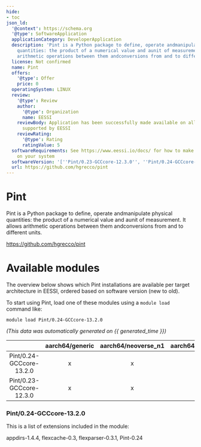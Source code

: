 ```yaml
---
hide:
- toc
json_ld:
  '@context': https://schema.org
  '@type': SoftwareApplication
  applicationCategory: DeveloperApplication
  description: 'Pint is a Python package to define, operate andmanipulate physical
    quantities: the product of a numerical value and aunit of measurement. It allows
    arithmetic operations between them andconversions from and to different units.'
  license: Not confirmed
  name: Pint
  offers:
    '@type': Offer
    price: 0
  operatingSystem: LINUX
  review:
    '@type': Review
    author:
      '@type': Organization
      name: EESSI
    reviewBody: Application has been successfully made available on all architectures
      supported by EESSI
    reviewRating:
      '@type': Rating
      ratingValue: 5
  softwareRequirements: See https://www.eessi.io/docs/ for how to make EESSI available
    on your system
  softwareVersion: '[''Pint/0.23-GCCcore-12.3.0'', ''Pint/0.24-GCCcore-13.2.0'']'
  url: https://github.com/hgrecco/pint
---
```


Pint
====


Pint is a Python package to define, operate andmanipulate physical quantities: the product of a numerical value and aunit of measurement. It allows arithmetic operations between them andconversions from and to different units.

https://github.com/hgrecco/pint
# Available modules


The overview below shows which Pint installations are available per target architecture in EESSI, ordered based on software version (new to old).

To start using Pint, load one of these modules using a `module load` command like:

```shell
module load Pint/0.24-GCCcore-13.2.0
```

*(This data was automatically generated on {{ generated_time }})*  

| |aarch64/generic|aarch64/neoverse_n1|aarch64/neoverse_v1|x86_64/generic|x86_64/amd/zen2|x86_64/amd/zen3|x86_64/amd/zen4|x86_64/intel/haswell|x86_64/intel/sapphirerapids|x86_64/intel/skylake_avx512|
| :---: | :---: | :---: | :---: | :---: | :---: | :---: | :---: | :---: | :---: | :---: |
|Pint/0.24-GCCcore-13.2.0|x|x|x|x|x|x|x|x|-|x|
|Pint/0.23-GCCcore-12.3.0|x|x|x|x|x|x|x|x|-|x|


### Pint/0.24-GCCcore-13.2.0

This is a list of extensions included in the module:

appdirs-1.4.4, flexcache-0.3, flexparser-0.3.1, Pint-0.24